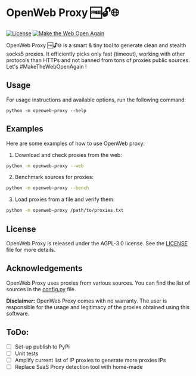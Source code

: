 # OpenWeb Proxy 🆓🔓🌐

[![License](https://img.shields.io/github/license/ankaboot-source/openweb-proxy)](https://img.shields.io/github/license/ankaboot-source/openweb-proxy)
[![Make the Web Open Again](https://img.shields.io/badge/%23MakeTheWebOpenAgain-indigo)](https://www.scientificamerican.com/article/long-live-the-web/)

OpenWeb Proxy 🆓🔓🌐 is a smart & tiny tool to generate clean and stealth socks5 proxies. It efficiently picks only fast (timeout), working with other protocols than HTTPs and not banned from tons of proxies public sources. Let's #MakeTheWebOpenAgain !

## Usage

For usage instructions and available options, run the following command:

```
python -m openweb-proxy --help
```

## Examples

Here are some examples of how to use OpenWeb proxy:

1. Download and check proxies from the web:
```sh
python -m openweb-proxy --web
```

2. Benchmark sources for proxies:

```sh
python -m openweb-proxy --bench
```

3. Load proxies from a file and verify them:

```sh
python -m openweb-proxy /path/to/proxies.txt
```

## License

OpenWeb Proxy is released under the AGPL-3.0 license. See the [LICENSE](/LICENSE) file for more details.

## Acknowledgements

OpenWeb Proxy uses proxies from various sources. You can find the list of sources in the [config.py](/openweb_proxy/config.py) file.

**Disclaimer:** OpenWeb Proxy comes with no warranty. The user is responsible for the usage and legitimacy of the proxies obtained using this software.

## ToDo:
- [ ] Set-up publish to PyPi
- [ ] Unit tests
- [ ] Amplify current list of IP proxies to generate more proxies IPs
- [ ] Replace SaaS Proxy detection tool with home-made
